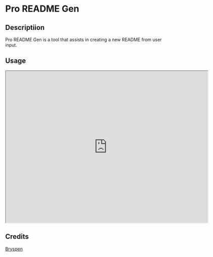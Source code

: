 # Pro README Gen

## Descriptiion
Pro README Gen is a tool that assists in creating a new README from user input.
## Usage 
<iframe src="https://drive.google.com/file/d/1mIexUT8WLd_pCACADmWqe0nz3ZQsq-tl/preview" width="640" height="480"></iframe>

## Credits
[Bryspen](https://github.com/Bryspen)


